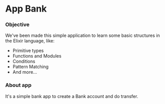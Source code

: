 # App Bank

### Objective

We've been made this simple application to learn some basic 
structures in the Elixir language, like:

- Primitive types
- Functions and Modules
- Conditions
- Pattern Matching
- And more...

### About app

It's a simple bank app to create a Bank account and 
do transfer.
